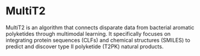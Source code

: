 # MultiT2
MultiT2 is an algorithm that connects disparate data from bacterial aromatic polyketides through multimodal learning. It specifically focuses on integrating protein sequences (CLFs) and chemical structures (SMILES) to predict and discover type II polyketide (T2PK) natural products.
